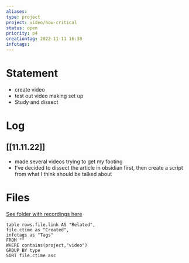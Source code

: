 ```yaml
---
aliases:
type: project
project: video/how-critical
status: open
priority: p4
creationtag: 2022-11-11 16:38
infotags:
---
```

# Statement 
- create video
- test out video making set up
- Study and dissect 
# Log
## [[11.11.22]]
- made several videos trying to get my footing
- I’ve decided to dissect the article in obsidian first, then create a script from what I think should be talked about
# Files 

[See folder with recordings here](file:///home/michaelt/recordings/)


```dataview
table rows.file.link AS "Related",
file.ctime as "Created",
infotags as "Tags"
FROM ""
WHERE contains(project,"video")
GROUP BY type
SORT file.ctime asc 
```
